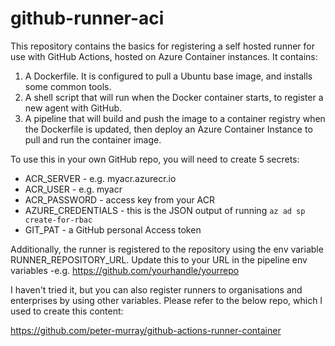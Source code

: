 # github-runner-aci

This repository contains the basics for registering a self hosted runner for use with GitHub Actions, hosted on Azure Container instances. It contains: 

1. A Dockerfile. It is configured to pull a Ubuntu base image, and installs some common tools. 
1. A shell script that will run when the Docker container starts, to register a new agent with GitHub. 
1. A pipeline that will build and push the image to a container registry when the Dockerfile is updated, then deploy an Azure Container Instance to pull and run the container image.

To use this in your own GitHub repo, you will need to create 5 secrets:

- ACR_SERVER - e.g. myacr.azurecr.io
- ACR_USER - e.g. myacr
- ACR_PASSWORD - access key from your ACR
- AZURE_CREDENTIALS - this is the JSON output of running `az ad sp create-for-rbac`
- GIT_PAT - a GitHub personal Access token

Additionally, the runner is registered to the repository using the env variable RUNNER_REPOSITORY_URL. Update this to your URL in the pipeline env variables -e.g. https://github.com/yourhandle/yourrepo

I haven't tried it, but you can also register runners to organisations and enterprises by using other variables. Please refer to the below repo, which I used to create this content:

https://github.com/peter-murray/github-actions-runner-container


